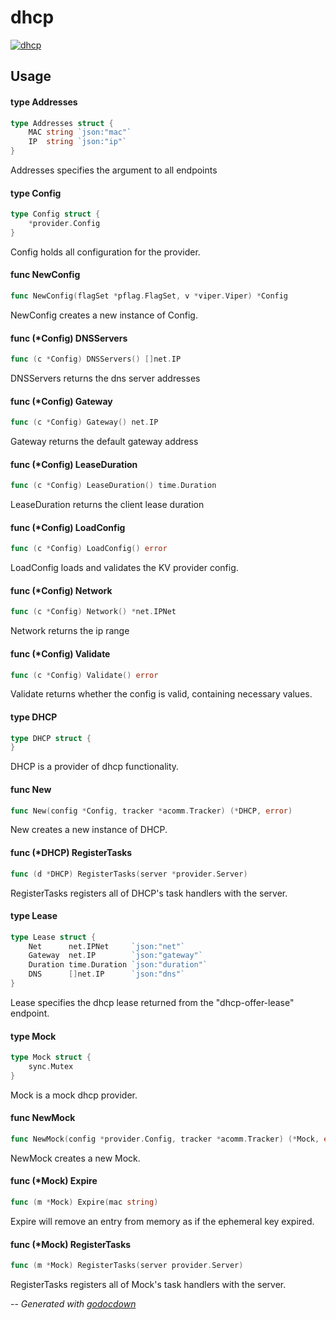 # dhcp

[![dhcp](https://godoc.org/github.com/cerana/cerana/providers/dhcp?status.svg)](https://godoc.org/github.com/cerana/cerana/providers/dhcp)



## Usage

#### type Addresses

```go
type Addresses struct {
	MAC string `json:"mac"`
	IP  string `json:"ip"`
}
```

Addresses specifies the argument to all endpoints

#### type Config

```go
type Config struct {
	*provider.Config
}
```

Config holds all configuration for the provider.

#### func  NewConfig

```go
func NewConfig(flagSet *pflag.FlagSet, v *viper.Viper) *Config
```
NewConfig creates a new instance of Config.

#### func (*Config) DNSServers

```go
func (c *Config) DNSServers() []net.IP
```
DNSServers returns the dns server addresses

#### func (*Config) Gateway

```go
func (c *Config) Gateway() net.IP
```
Gateway returns the default gateway address

#### func (*Config) LeaseDuration

```go
func (c *Config) LeaseDuration() time.Duration
```
LeaseDuration returns the client lease duration

#### func (*Config) LoadConfig

```go
func (c *Config) LoadConfig() error
```
LoadConfig loads and validates the KV provider config.

#### func (*Config) Network

```go
func (c *Config) Network() *net.IPNet
```
Network returns the ip range

#### func (*Config) Validate

```go
func (c *Config) Validate() error
```
Validate returns whether the config is valid, containing necessary values.

#### type DHCP

```go
type DHCP struct {
}
```

DHCP is a provider of dhcp functionality.

#### func  New

```go
func New(config *Config, tracker *acomm.Tracker) (*DHCP, error)
```
New creates a new instance of DHCP.

#### func (*DHCP) RegisterTasks

```go
func (d *DHCP) RegisterTasks(server *provider.Server)
```
RegisterTasks registers all of DHCP's task handlers with the server.

#### type Lease

```go
type Lease struct {
	Net      net.IPNet     `json:"net"`
	Gateway  net.IP        `json:"gateway"`
	Duration time.Duration `json:"duration"`
	DNS      []net.IP      `json:"dns"`
}
```

Lease specifies the dhcp lease returned from the "dhcp-offer-lease" endpoint.

#### type Mock

```go
type Mock struct {
	sync.Mutex
}
```

Mock is a mock dhcp provider.

#### func  NewMock

```go
func NewMock(config *provider.Config, tracker *acomm.Tracker) (*Mock, error)
```
NewMock creates a new Mock.

#### func (*Mock) Expire

```go
func (m *Mock) Expire(mac string)
```
Expire will remove an entry from memory as if the ephemeral key expired.

#### func (*Mock) RegisterTasks

```go
func (m *Mock) RegisterTasks(server provider.Server)
```
RegisterTasks registers all of Mock's task handlers with the server.

--
*Generated with [godocdown](https://github.com/robertkrimen/godocdown)*
